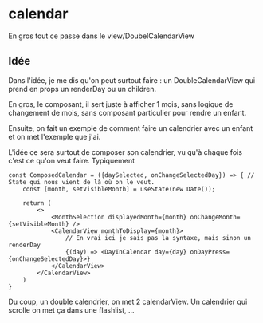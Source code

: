 # calendar

En gros tout ce passe dans le view/DoubelCalendarView

## Idée

Dans l'idée, je me dis qu'on peut surtout faire : un DoubleCalendarView qui prend en props un renderDay ou un children.

En gros, le composant, il sert juste à afficher 1 mois, sans logique de changement de mois, sans composant particulier pour rendre un enfant.

Ensuite, on fait un exemple de comment faire un calendrier avec un enfant et on met l'exemple que j'ai.

L'idée ce sera surtout de composer son calendrier, vu qu'à chaque fois c'est ce qu'on veut faire. Typiquement

```tsx
const ComposedCalendar = ({daySelected, onChangeSelectedDay}) => { // State qui nous vient de là où on le veut.
    const [month, setVisibleMonth] = useState(new Date());

    return (
        <>
            <MonthSelection displayedMonth={month} onChangeMonth={setVisibleMonth} />
            <CalendarView monthToDisplay={month}>
                // En vrai ici je sais pas la syntaxe, mais sinon un renderDay
                {(day) => <DayInCalendar day={day} onDayPress={onChangeSelectedDay}>}
            </CalendarView>
        </CalendarView>
    )
}
```

Du coup, un double calendrier, on met 2 calendarView. Un calendrier qui scrolle on met ça dans une flashlist, ...
